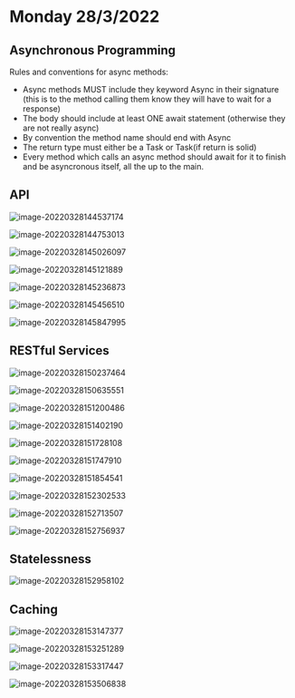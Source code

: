 # Monday 28/3/2022

## Asynchronous Programming

Rules and conventions for async methods:

- Async methods MUST include they keyword Async in their signature (this is to the method calling them know they will have to wait for a response)
- The body should include at least ONE await statement (otherwise they are not really async)
- By convention the method name should end with Async
- The return type must either be a Task<Type> or Task(if return is solid)
- Every method which calls an async method should await for it to finish and be asyncronous itself, all the up to the main.

## API

![image-20220328144537174](C:\Users\BlkBird\AppData\Roaming\Typora\typora-user-images\image-20220328144537174.png)

![image-20220328144753013](C:\Users\BlkBird\AppData\Roaming\Typora\typora-user-images\image-20220328144753013.png)

![image-20220328145026097](C:\Users\BlkBird\AppData\Roaming\Typora\typora-user-images\image-20220328145026097.png)

![image-20220328145121889](C:\Users\BlkBird\AppData\Roaming\Typora\typora-user-images\image-20220328145121889.png)

![image-20220328145236873](C:\Users\BlkBird\AppData\Roaming\Typora\typora-user-images\image-20220328145236873.png)

![image-20220328145456510](C:\Users\BlkBird\AppData\Roaming\Typora\typora-user-images\image-20220328145456510.png)

![image-20220328145847995](C:\Users\BlkBird\AppData\Roaming\Typora\typora-user-images\image-20220328145847995.png)

## RESTful Services

![image-20220328150237464](C:\Users\BlkBird\AppData\Roaming\Typora\typora-user-images\image-20220328150237464.png)

![image-20220328150635551](C:\Users\BlkBird\AppData\Roaming\Typora\typora-user-images\image-20220328150635551.png)

![image-20220328151200486](C:\Users\BlkBird\AppData\Roaming\Typora\typora-user-images\image-20220328151200486.png)

![image-20220328151402190](C:\Users\BlkBird\AppData\Roaming\Typora\typora-user-images\image-20220328151402190.png)

![image-20220328151728108](C:\Users\BlkBird\AppData\Roaming\Typora\typora-user-images\image-20220328151728108.png)

![image-20220328151747910](C:\Users\BlkBird\AppData\Roaming\Typora\typora-user-images\image-20220328151747910.png)

![image-20220328151854541](C:\Users\BlkBird\AppData\Roaming\Typora\typora-user-images\image-20220328151854541.png)

![image-20220328152302533](C:\Users\BlkBird\AppData\Roaming\Typora\typora-user-images\image-20220328152302533.png)

![image-20220328152713507](C:\Users\BlkBird\AppData\Roaming\Typora\typora-user-images\image-20220328152713507.png)

![image-20220328152756937](C:\Users\BlkBird\AppData\Roaming\Typora\typora-user-images\image-20220328152756937.png)

## Statelessness

![image-20220328152958102](C:\Users\BlkBird\AppData\Roaming\Typora\typora-user-images\image-20220328152958102.png)

## Caching

![image-20220328153147377](C:\Users\BlkBird\AppData\Roaming\Typora\typora-user-images\image-20220328153147377.png)

![image-20220328153251289](C:\Users\BlkBird\AppData\Roaming\Typora\typora-user-images\image-20220328153251289.png)

![image-20220328153317447](C:\Users\BlkBird\AppData\Roaming\Typora\typora-user-images\image-20220328153317447.png)

![image-20220328153506838](C:\Users\BlkBird\AppData\Roaming\Typora\typora-user-images\image-20220328153506838.png)